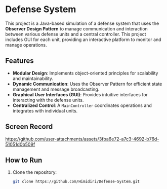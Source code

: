 # Defense System

This project is a Java-based simulation of a defense system that uses the **Observer Design Pattern** to manage communication and interaction between various defense units and a central controller. This project includes GUI for each unit, providing an interactive platform to monitor and manage operations.

## Features

- **Modular Design**: Implements object-oriented principles for scalability and maintainability.
- **Dynamic Communication**: Uses the Observer Pattern for efficient state management and message broadcasting.
- **Graphical User Interfaces (GUI)**: Provides intuitive interfaces for interacting with the defense units.
- **Centralized Control**: A `MainController` coordinates operations and integrates with individual units.


## Screen Record

https://github.com/user-attachments/assets/3fba6e72-a7c3-4692-b76d-51051d0b509f

## How to Run
1. Clone the repository:
   ```sh
   git clone https://github.com/Himidiri/Defense-System.git
   ```
